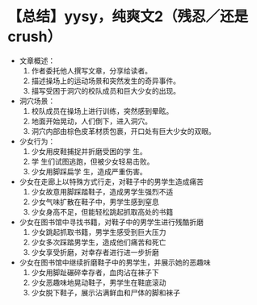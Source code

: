 # 【总结】yysy，纯爽文2（残忍／还是crush）

-   文章概述：
    1.  作者委托他人撰写文章，分享给读者。
    2.  描述操场上的运动场景和突然发生的奇异事件。
    3.  描写受困于洞穴的校队成员和巨大少女的出现。
-   洞穴场景：
    1.  校队成员在操场上进行训练，突然感到晕眩。
    2.  地面开始晃动，人们倒下，进入洞穴。
    3.  洞穴内部由棕色皮革材质包裹，开口处有巨大少女的双眼。
-   少女行为：
    1.  少女用皮鞋捕捉并折磨受困的学 生。
    2.  学 生们试图逃跑，但被少女轻易击败。
    3.  少女用脚踩扁学 生，造成严重伤害。
-   少女在走廊上以特殊方式行走，对鞋子中的男学生造成痛苦
    1.  少女故意用脚踩踏鞋子，造成男学生强烈不适
    2.  少女气味扩散在鞋子中，男学生感到窒息
    3.  少女身高不足，但能轻松跳起抓取高处的书籍
-   少女在图书馆中寻找书籍，对鞋子中的男学生进行残酷折磨
    1.  少女跳起抓取书籍，男学生感受到巨大压力
    2.  少女多次踩踏男学生，造成他们痛苦和死亡
    3.  少女享受折磨，对幸存者进行进一步折磨
-   少女在图书馆中继续折磨鞋子中的男学生，并展示她的恶趣味
    1.  少女用脚趾碾碎幸存者，血肉沾在袜子下
    2.  少女恶趣味地晃动鞋子，男学生在鞋底滚动
    3.  少女脱下鞋子，展示沾满鲜血和尸体的脚和袜子